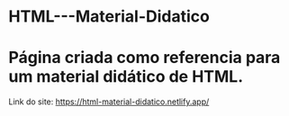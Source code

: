 # HTML---Material-Didatico

# Página criada como referencia para um material didático de HTML.

Link do site: https://html-material-didatico.netlify.app/

